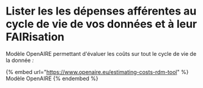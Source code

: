 # Lister les les dépenses afférentes au cycle de vie de vos données et à leur FAIRisation

Modèle OpenAIRE permettant d'évaluer les coûts sur tout le cycle de vie de la donnée _:_

{% embed url="https://www.openaire.eu/estimating-costs-rdm-tool" %}
Modèle OpenAIRE
{% endembed %}



